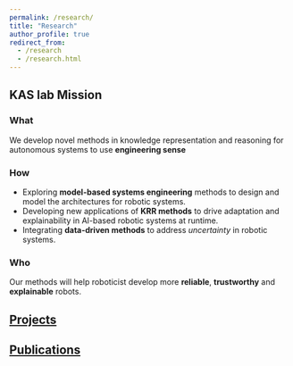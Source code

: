 ```yaml
---
permalink: /research/
title: "Research"
author_profile: true
redirect_from: 
  - /research
  - /research.html
---
```


## KAS lab Mission
### What
We develop novel methods in knowledge representation and reasoning for autonomous systems to use **engineering sense**

### How
- Exploring **model-based systems engineering** methods to design and model the architectures for robotic systems.
- Developing new applications of **KRR methods** to drive adaptation and explainability in AI-based robotic systems at runtime.
- Integrating **data-driven methods** to address _uncertainty_ in robotic systems.
### Who
Our methods will help roboticist develop more **reliable**, **trustworthy** and **explainable** robots.

## [Projects](../portfolio)

## [Publications](../publications)
